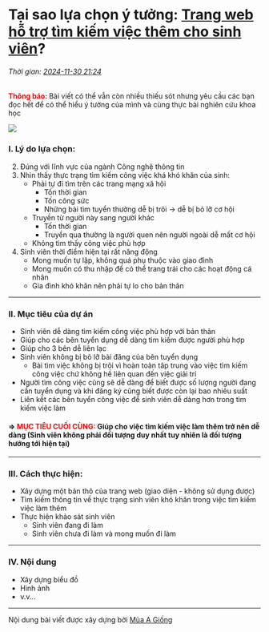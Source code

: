# Tại sao lựa chọn ý tưởng: <u>Trang web hỗ trợ tìm kiếm việc thêm cho sinh viên</u>?

###### Thời gian: <u>2024-11-30 21:24</u>

<p style="opacity: 1.4">
<strong style="color: red">Thông báo: </strong>
Bài viết có thể vẫn còn nhiều thiếu sót nhưng yêu cầu các bạn đọc hết để có thể hiểu ý tưởng của mình và cùng thực bài nghiên cứu khoa học
</p>

![](https://external-content.duckduckgo.com/iu/?u=https%3A%2F%2Ftse1.mm.bing.net%2Fth%3Fid%3DOIP.J72YQD9WrOvV4eQsp4_S3AHaE9%26pid%3DApi&f=1&ipt=19e6bd3bf47e19481c19e3cb0f2e97e8af995fea782b39c2f65a0d382dd0e547&ipo=images)

### I. Lý do lựa chọn:

2. Đúng với lĩnh vực của ngành Công nghệ thông tin
3. Nhìn thấy thực trạng tìm kiếm công việc khá khó khăn của sinh:
   - Phải tự đi tìm trên các trang mạng xã hội
     - Tốn thời gian
     - Tốn công sức
     - Những bài tìm tuyển thường dễ bị trôi -> dễ bị bỏ lỡ cơ hội
   - Truyền từ người này sang người khác
     - Tốn thời gian
     - Truyền qua thường là người quen nên người ngoài dễ mất cơ hội
   - Không tìm thấy công việc phù hợp
4. Sinh viên thời điểm hiện tại rất năng động
   - Mong muốn tự lập, không quá phụ thuộc vào giao đình
   - Mong muốn có thu nhập để có thể trang trải cho các hoạt động cá nhân
   - Gia đình khó khăn nên phải tự lo cho bản thân

---

### II. Mục tiêu của dự án

- Sinh viên dễ dàng tìm kiếm công việc phù hợp với bản thân
- Giúp cho các bên tuyển dụng dễ dàng tìm kiếm được người phù hợp
- Giúp cho 3 bên dễ liên lạc
- Sinh viên không bị bỏ lỡ bài đăng của bên tuyển dụng
  - Bài tìm việc không bị trôi vì hoàn toàn tâp trung vào việc tìm kiếm công việc chứ không hề liên quan đến việc giải trí
- Người tìm công việc cũng sẽ dễ dàng để biết được số lượng người đang cần tuyển dụng và khi đăng ký cũng biết được còn lại bao nhiêu suất
- Liên kết các bên tuyển công việc để sinh viên dễ dàng hơn trong tìm kiếm việc làm

#### => <span style="color: red">MỤC TIÊU CUỐI CÙNG:</span> Giúp cho việc tìm kiếm việc làm thêm trở nên dễ dàng (Sinh viên không phải đối tượng duy nhất tuy nhiên là đối tượng hướng tới hiện tại)

---

### III. Cách thực hiện:

- Xây dựng một bản thô của trang web (giao diện - không sử dụng được)
- Tìm kiếm thông tin về thực trạng sinh viên khó khăn trong việc tìm kiếm việc làm thêm
- Thực hiện khảo sát sinh viên
  - Sinh viên đang đi làm
  - Sinh viên chưa đi làm và mong muốn đi làm

---

### IV. Nội dung

- Xây dựng biểu đồ
- Hình ảnh
- v.v...

---

<p style="opacity: 1.4">
Nội dung bài viết được xây dựng bởi <u>Mùa A Giống</u>
</p>
